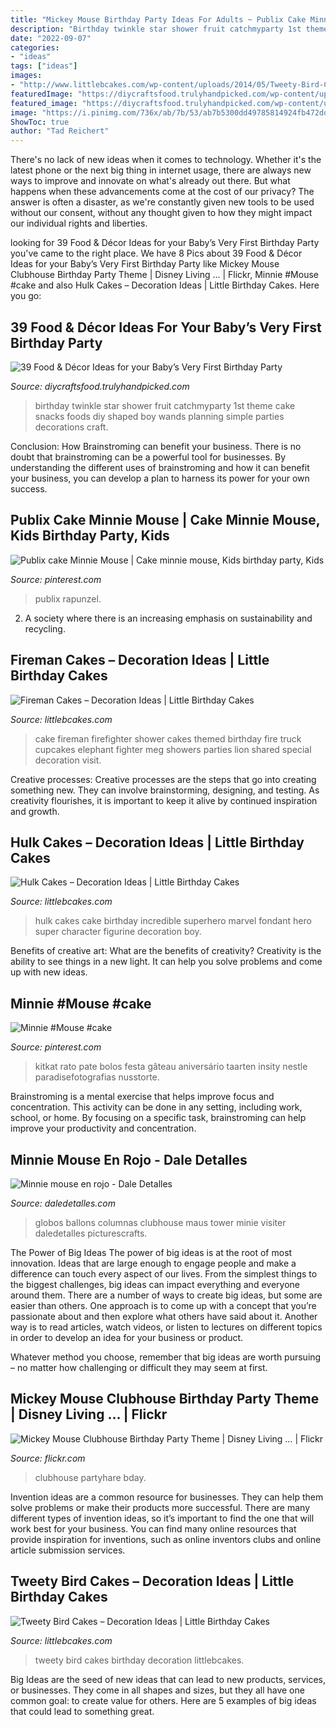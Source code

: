 ```yaml
---
title: "Mickey Mouse Birthday Party Ideas For Adults ~ Publix Cake Minnie Mouse"
description: "Birthday twinkle star shower fruit catchmyparty 1st theme cake snacks foods diy shaped boy wands planning simple parties decorations craft"
date: "2022-09-07"
categories:
- "ideas"
tags: ["ideas"]
images:
- "http://www.littlebcakes.com/wp-content/uploads/2014/05/Tweety-Bird-Cakes.jpg"
featuredImage: "https://diycraftsfood.trulyhandpicked.com/wp-content/uploads/2016/04/1st-birthday-party_h4.jpg"
featured_image: "https://diycraftsfood.trulyhandpicked.com/wp-content/uploads/2016/04/1st-birthday-party_h4.jpg"
image: "https://i.pinimg.com/736x/ab/7b/53/ab7b5300dd49785814924fb472ddb43c.jpg"
ShowToc: true
author: "Tad Reichert"
---
```



There's no lack of new ideas when it comes to technology. Whether it's the latest phone or the next big thing in internet usage, there are always new ways to improve and innovate on what's already out there. But what happens when these advancements come at the cost of our privacy? The answer is often a disaster, as we're constantly given new tools to be used without our consent, without any thought given to how they might impact our individual rights and liberties.

	

		
looking for 39 Food &amp; Décor Ideas for your Baby’s Very First Birthday Party you've came to the right place. We have 8 Pics about 39 Food &amp; Décor Ideas for your Baby’s Very First Birthday Party like Mickey Mouse Clubhouse Birthday Party Theme | Disney Living … | Flickr, Minnie #Mouse #cake and also Hulk Cakes – Decoration Ideas | Little Birthday Cakes. Here you go:
		
    
## 39 Food &amp; Décor Ideas For Your Baby’s Very First Birthday Party

<img loading=lazy src="https://diycraftsfood.trulyhandpicked.com/wp-content/uploads/2016/04/1st-birthday-party_h4.jpg" onerror="this.onerror=null;this.src='https://tse1.mm.bing.net/th?id=OIP.IuahjgOoprkOhWOWVrriQwHaLG&amp;pid=15.1';" alt="39 Food &amp; Décor Ideas for your Baby’s Very First Birthday Party">

_Source: diycraftsfood.trulyhandpicked.com_

>birthday twinkle star shower fruit catchmyparty 1st theme cake snacks foods diy shaped boy wands planning simple parties decorations craft. 

	

Conclusion: How Brainstroming can benefit your business.
There is no doubt that brainstroming can be a powerful tool for businesses. By understanding the different uses of brainstroming and how it can benefit your business, you can develop a plan to harness its power for your own success.

    
## Publix Cake Minnie Mouse | Cake Minnie Mouse, Kids Birthday Party, Kids

<img loading=lazy src="https://i.pinimg.com/736x/91/4b/a0/914ba08404e9b4e78d36d8e9cebfa9ae--publix-cakes-minnie-mouse.jpg" onerror="this.onerror=null;this.src='https://tse1.mm.bing.net/th?id=OIP.pysT2ljQKImgFRxdFhaOWAHaJ3&amp;pid=15.1';" alt="Publix cake Minnie Mouse | Cake minnie mouse, Kids birthday party, Kids">

_Source: pinterest.com_

>publix rapunzel. 

	

2. A society where there is an increasing emphasis on sustainability and recycling. 

    
## Fireman Cakes – Decoration Ideas | Little Birthday Cakes

<img loading=lazy src="http://www.littlebcakes.com/wp-content/uploads/2014/05/Fireman-Cake.jpg" onerror="this.onerror=null;this.src='https://tse3.mm.bing.net/th?id=OIP.0eRVnTWoklnviyB3D4rPnQHaLK&amp;pid=15.1';" alt="Fireman Cakes – Decoration Ideas | Little Birthday Cakes">

_Source: littlebcakes.com_

>cake fireman firefighter shower cakes themed birthday fire truck cupcakes elephant fighter meg showers parties lion shared special decoration visit. 

	

Creative processes:
Creative processes are the steps that go into creating something new. They can involve brainstorming, designing, and testing. As creativity flourishes, it is important to keep it alive by continued inspiration and growth.

    
## Hulk Cakes – Decoration Ideas | Little Birthday Cakes

<img loading=lazy src="http://www.littlebcakes.com/wp-content/uploads/2014/01/Hulk-Cakes.jpg" onerror="this.onerror=null;this.src='https://tse3.mm.bing.net/th?id=OIP.KZZbJWNcClxKH-qOxLOebQHaJ4&amp;pid=15.1';" alt="Hulk Cakes – Decoration Ideas | Little Birthday Cakes">

_Source: littlebcakes.com_

>hulk cakes cake birthday incredible superhero marvel fondant hero super character figurine decoration boy. 

	

Benefits of creative art: What are the benefits of creativity?
Creativity is the ability to see things in a new light. It can help you solve problems and come up with new ideas.

    
## Minnie #Mouse #cake

<img loading=lazy src="https://i.pinimg.com/736x/ab/7b/53/ab7b5300dd49785814924fb472ddb43c.jpg" onerror="this.onerror=null;this.src='https://tse2.mm.bing.net/th?id=OIP.QvSL9Vs91IOIdP_1uo9IygHaHa&amp;pid=15.1';" alt="Minnie #Mouse #cake">

_Source: pinterest.com_

>kitkat rato pate bolos festa gâteau aniversário taarten insity nestle paradisefotografias nusstorte. 

	

Brainstroming is a mental exercise that helps improve focus and concentration. This activity can be done in any setting, including work, school, or home. By focusing on a specific task, brainstroming can help improve your productivity and concentration.

    
## Minnie Mouse En Rojo - Dale Detalles

<img loading=lazy src="https://i0.wp.com/www.daledetalles.com/wp-content/uploads/2016/04/minnie-rojo15.jpg" onerror="this.onerror=null;this.src='https://tse3.mm.bing.net/th?id=OIP.jnxU-2Z94k2s4A5Hc--ffAHaJ4&amp;pid=15.1';" alt="Minnie mouse en rojo - Dale Detalles">

_Source: daledetalles.com_

>globos ballons columnas clubhouse maus tower minie visiter daledetalles picturescrafts. 

	

The Power of Big Ideas
The power of big ideas is at the root of most innovation. Ideas that are large enough to engage people and make a difference can touch every aspect of our lives. From the simplest things to the biggest challenges, big ideas can impact everything and everyone around them.
There are a number of ways to create big ideas, but some are easier than others. One approach is to come up with a concept that you’re passionate about and then explore what others have said about it. Another way is to read articles, watch videos, or listen to lectures on different topics in order to develop an idea for your business or product.

Whatever method you choose, remember that big ideas are worth pursuing – no matter how challenging or difficult they may seem at first.

    
## Mickey Mouse Clubhouse Birthday Party Theme | Disney Living … | Flickr

<img loading=lazy src="https://c1.staticflickr.com/7/6074/6091354563_b1d1a02702_b.jpg" onerror="this.onerror=null;this.src='https://tse2.mm.bing.net/th?id=OIP.YnM96LSAHldlxQl5fjcyXwHaLG&amp;pid=15.1';" alt="Mickey Mouse Clubhouse Birthday Party Theme | Disney Living … | Flickr">

_Source: flickr.com_

>clubhouse partyhare bday. 

	

Invention ideas are a common resource for businesses. They can help them solve problems or make their products more successful. There are many different types of invention ideas, so it’s important to find the one that will work best for your business. You can find many online resources that provide inspiration for inventions, such as online inventors clubs and online article submission services.

    
## Tweety Bird Cakes – Decoration Ideas | Little Birthday Cakes

<img loading=lazy src="http://www.littlebcakes.com/wp-content/uploads/2014/05/Tweety-Bird-Cakes.jpg" onerror="this.onerror=null;this.src='https://tse2.mm.bing.net/th?id=OIP.YNQAZM9imOSe_ermMw_LuQHaE6&amp;pid=15.1';" alt="Tweety Bird Cakes – Decoration Ideas | Little Birthday Cakes">

_Source: littlebcakes.com_

>tweety bird cakes birthday decoration littlebcakes. 

	

Big Ideas are the seed of new ideas that can lead to new products, services, or businesses. They come in all shapes and sizes, but they all have one common goal: to create value for others. Here are 5 examples of big ideas that could lead to something great.

